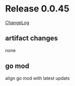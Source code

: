 # Release 0.0.45

[ChangeLog](https://github.com/sdcio/config-server/releases)

## artifact changes

none

## go mod 

align go mod with latest updats

